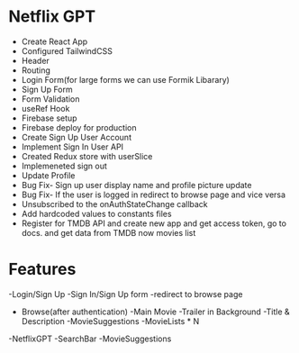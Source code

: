 # Netflix GPT

- Create React App
- Configured TailwindCSS
- Header
- Routing
- Login Form(for large forms we can use Formik Libarary)
- Sign Up Form
- Form Validation
- useRef Hook
- Firebase setup
- Firebase deploy for production
- Create Sign Up User Account
- Implement Sign In User API
- Created Redux store with userSlice
- Implemeneted sign out
- Update Profile
- Bug Fix- Sign up user display name and profile picture update
- Bug Fix- If the user is logged in redirect to browse page and vice versa
- Unsubscribed to the onAuthStateChange callback
- Add hardcoded values to constants files
- Register for TMDB API and create new app and get access token, go to docs. and get data from TMDB now movies list

# Features

-Login/Sign Up
-Sign In/Sign Up form
-redirect to browse page

- Browse(after authentication)
  -Main Movie
  -Trailer in Background
  -Title & Description
  -MovieSuggestions
  -MovieLists \* N

-NetflixGPT
-SearchBar
-MovieSuggestions
